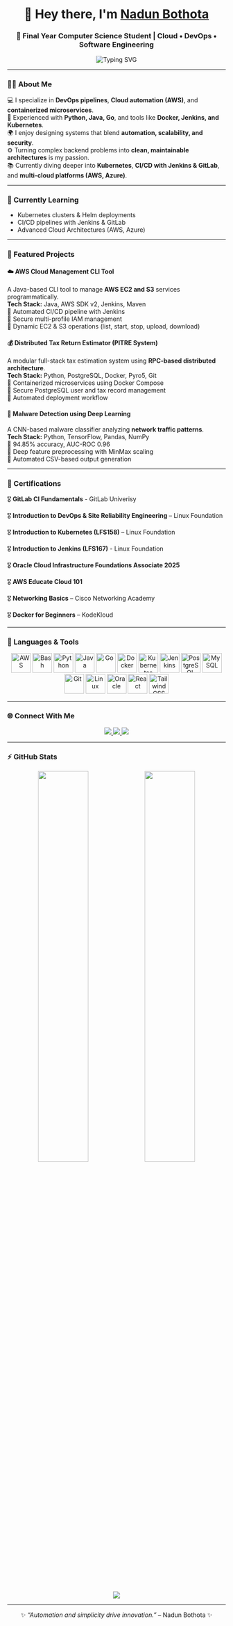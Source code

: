 <h1 align="center">👋 Hey there, I'm <a href="https://www.linkedin.com/in/nadun-bothota" target="_blank">Nadun Bothota</a></h1>
<h3 align="center">🚀 Final Year Computer Science Student | Cloud • DevOps • Software Engineering</h3>
<p align="center">
  <img src="https://readme-typing-svg.demolab.com?font=Fira+Code&weight=500&size=20&pause=1000&color=4CAF50&center=true&vCenter=true&width=550&lines=Cloud+Computing+Enthusiast;DevOps+Engineer+in+Training;Loves+Building+Distributed+Systems;Always+Learning+New+Tech!" alt="Typing SVG" />
</p>

---

### 👨‍💻 About Me
💻 I specialize in **DevOps pipelines**, **Cloud automation (AWS)**, and **containerized microservices**.  
🧩 Experienced with **Python, Java, Go**, and tools like **Docker, Jenkins, and Kubernetes**.  
🌍 I enjoy designing systems that blend **automation, scalability, and security**.  
⚙️ Turning complex backend problems into **clean, maintainable architectures** is my passion.  
📚 Currently diving deeper into **Kubernetes**, **CI/CD with Jenkins & GitLab**, and **multi-cloud platforms (AWS, Azure)**.  

---

### 🌱 Currently Learning
- Kubernetes clusters & Helm deployments  
- CI/CD pipelines with Jenkins & GitLab  
- Advanced Cloud Architectures (AWS, Azure)

---

### 🧩 Featured Projects

#### ☁️ AWS Cloud Management CLI Tool
A Java-based CLI tool to manage **AWS EC2 and S3** services programmatically.  
**Tech Stack:** Java, AWS SDK v2, Jenkins, Maven  
🔹 Automated CI/CD pipeline with Jenkins  
🔹 Secure multi-profile IAM management  
🔹 Dynamic EC2 & S3 operations (list, start, stop, upload, download)

#### 💰 Distributed Tax Return Estimator (PITRE System)
A modular full-stack tax estimation system using **RPC-based distributed architecture**.  
**Tech Stack:** Python, PostgreSQL, Docker, Pyro5, Git  
🔹 Containerized microservices using Docker Compose  
🔹 Secure PostgreSQL user and tax record management  
🔹 Automated deployment workflow

#### 🧠 Malware Detection using Deep Learning
A CNN-based malware classifier analyzing **network traffic patterns**.  
**Tech Stack:** Python, TensorFlow, Pandas, NumPy  
🔹 94.85% accuracy, AUC-ROC 0.96  
🔹 Deep feature preprocessing with MinMax scaling  
🔹 Automated CSV-based output generation  

---

### 📜 Certifications
🎖️ **GitLab CI Fundamentals** - GitLab Univerisy

🎖️ **Introduction to DevOps & Site Reliability Engineering** – Linux Foundation

🎖️ **Introduction to Kubernetes (LFS158)** – Linux Foundation

🎖️ **Introduction to Jenkins (LFS167)** - Linux Foundation

🎖️ **Oracle Cloud Infrastructure Foundations Associate 2025**  

🎖️ **AWS Educate Cloud 101**  

🎖️ **Networking Basics** – Cisco Networking Academy  

🎖️ **Docker for Beginners** – KodeKloud  

---

### 🧰 Languages & Tools
<p align="center">
<a href="https://aws.amazon.com"><img src="https://cdn.jsdelivr.net/gh/devicons/devicon/icons/amazonwebservices/amazonwebservices-original-wordmark.svg" width="45" height="45" alt="AWS"/></a>
<a href="https://www.gnu.org/software/bash/"><img src="https://www.vectorlogo.zone/logos/gnu_bash/gnu_bash-icon.svg" width="45" height="45" alt="Bash"/></a>
<a href="https://www.python.org"><img src="https://cdn.jsdelivr.net/gh/devicons/devicon/icons/python/python-original.svg" width="45" height="45" alt="Python"/></a>
<a href="https://www.java.com"><img src="https://cdn.jsdelivr.net/gh/devicons/devicon/icons/java/java-original.svg" width="45" height="45" alt="Java"/></a>
<a href="https://golang.org"><img src="https://cdn.jsdelivr.net/gh/devicons/devicon/icons/go/go-original.svg" width="45" height="45" alt="Go"/></a>
<a href="https://www.docker.com/"><img src="https://cdn.jsdelivr.net/gh/devicons/devicon/icons/docker/docker-original-wordmark.svg" width="45" height="45" alt="Docker"/></a>
<a href="https://kubernetes.io"><img src="https://www.vectorlogo.zone/logos/kubernetes/kubernetes-icon.svg" width="45" height="45" alt="Kubernetes"/></a>
<a href="https://www.jenkins.io"><img src="https://www.vectorlogo.zone/logos/jenkins/jenkins-icon.svg" width="45" height="45" alt="Jenkins"/></a>
<a href="https://www.postgresql.org"><img src="https://cdn.jsdelivr.net/gh/devicons/devicon/icons/postgresql/postgresql-original-wordmark.svg" width="45" height="45" alt="PostgreSQL"/></a>
<a href="https://www.mysql.com/"><img src="https://cdn.jsdelivr.net/gh/devicons/devicon/icons/mysql/mysql-original-wordmark.svg" width="45" height="45" alt="MySQL"/></a>
<a href="https://git-scm.com/"><img src="https://www.vectorlogo.zone/logos/git-scm/git-scm-icon.svg" width="45" height="45" alt="Git"/></a>
<a href="https://www.linux.org/"><img src="https://cdn.jsdelivr.net/gh/devicons/devicon/icons/linux/linux-original.svg" width="45" height="45" alt="Linux"/></a>
<a href="https://www.oracle.com/"><img src="https://cdn.jsdelivr.net/gh/devicons/devicon/icons/oracle/oracle-original.svg" width="45" height="45" alt="Oracle"/></a>
<a href="https://reactjs.org/"><img src="https://cdn.jsdelivr.net/gh/devicons/devicon/icons/react/react-original-wordmark.svg" width="45" height="45" alt="React"/></a>
<a href="https://tailwindcss.com/"><img src="https://www.vectorlogo.zone/logos/tailwindcss/tailwindcss-icon.svg" width="45" height="45" alt="TailwindCSS"/></a>
</p>

---

### 🌐 Connect With Me
<p align="center">
<a href="https://www.linkedin.com/in/nadun-bothota" target="_blank">
  <img src="https://img.shields.io/badge/LinkedIn-0077B5?style=for-the-badge&logo=linkedin&logoColor=white" />
</a>
<a href="https://www.leetcode.com/nadunbothota" target="_blank">
  <img src="https://img.shields.io/badge/LeetCode-FFA116?style=for-the-badge&logo=leetcode&logoColor=white" />
</a>
<a href="mailto:d.nadunbothota@gmail.com">
  <img src="https://img.shields.io/badge/Email-D14836?style=for-the-badge&logo=gmail&logoColor=white" />
</a>
</p>

---

### ⚡ GitHub Stats
<p align="center">
  <img width="48%" src="https://github-readme-stats.vercel.app/api?username=NadunBothota&show_icons=true&theme=tokyonight" />
  <img width="48%" src="https://github-readme-streak-stats.herokuapp.com/?user=NadunBothota&theme=tokyonight" />
</p>
<p align="center">
  <img src="https://github-readme-stats.vercel.app/api/top-langs/?username=NadunBothota&layout=compact&theme=tokyonight" />
</p>

---

<p align="center">✨ <i>“Automation and simplicity drive innovation.”</i> – Nadun Bothota ✨</p>
